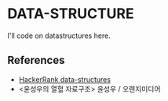 # DATA-STRUCTURE
I'll code on datastructures here.   

## References
- [HackerRank data-structures](https://www.hackerrank.com/domains/data-structures/)   
- <윤성우의 열혈 자료구조> 윤성우 / 오렌지미디어